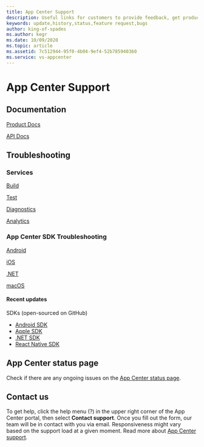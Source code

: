 ```yaml
---
title: App Center Support
description: Useful links for customers to provide feedback, get product update
keywords: update,history,status,feature request,bugs
author: king-of-spades
ms.author: kegr
ms.date: 10/09/2020
ms.topic: article
ms.assetid: 7c512944-95f0-4b04-9ef4-52b785940360
ms.service: vs-appcenter
---
```


# App Center Support
## Documentation
[Product Docs](~/index.yml)

[API Docs](~/api-docs/index.md)

## Troubleshooting
### Services
[Build](~/build/troubleshooting/index.md)

[Test](~/test-cloud/troubleshooting/index.md)

[Diagnostics](~/diagnostics/troubleshooting.md)

[Analytics](~/analytics/faq.md)

### App Center SDK Troubleshooting
[Android](~/sdk/troubleshooting/android.md)

[iOS](~/sdk/troubleshooting/ios.md)

[.NET](~/sdk/troubleshooting/xamarin.md)

[macOS](~/sdk/troubleshooting/macos.md)

#### Recent updates
SDKs (open-sourced on GitHub)
- [Android SDK](https://github.com/microsoft/appcenter-sdk-android)
- [Apple SDK](https://github.com/microsoft/appcenter-sdk-apple)
- [.NET SDK](https://github.com/microsoft/appcenter-sdk-dotnet)
- [React Native SDK](https://github.com/Microsoft/appcenter-sdk-react-native)

## App Center status page
Check if there are any ongoing issues on the [App Center status page](https://status.appcenter.ms).

## Contact us
To get help, click the help menu (?) in the upper right corner of the App Center portal, then select **Contact support**. Once you fill out the form, our team will be in contact with you via email. Responsiveness might vary based on the support load at a given moment. Read more about [App Center support](../help.md).
